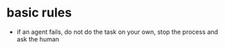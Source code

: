 
# basic rules
- if an agent fails, do not do the task on your own, stop the process and ask the human